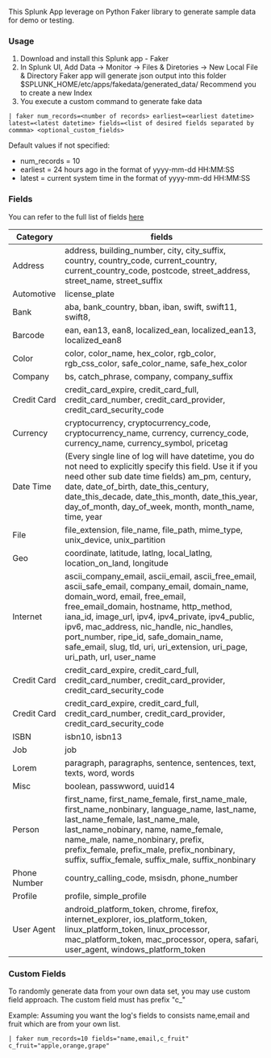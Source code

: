 This Splunk App leverage on Python Faker library to generate sample data for demo or testing.

### Usage
1. Download and install this Splunk app - Faker
2. In Splunk UI, Add Data -> Monitor -> Files & Diretories -> New Local File & Directory
   Faker app will generate json output into this folder $SPLUNK_HOME/etc/apps/fakedata/generated_data/
   Recommend you to create a new Index
3. You execute a custom command to generate fake data
```
| faker num_records=<number of records> earliest=<earliest datetime> latest=<latest datetime> fields=<list of desired fields separated by commma> <optional_custom_fields>
```

Default values if not specified:
- num_records = 10
- earliest = 24 hours ago in the format of yyyy-mm-dd HH:MM:SS
- latest = current system time in the format of yyyy-mm-dd HH:MM:SS



### Fields
You can refer to the full list of fields [here](https://faker.readthedocs.io/en/master/providers.html)

| Category  | fields |
| ------------- | ------------- |
| Address  | address, building_number, city, city_suffix, country, country_code, current_country, current_country_code, postcode, street_address, street_name,  street_suffix |
| Automotive  | license_plate  |
| Bank  | aba, bank_country, bban, iban, swift, swift11, swift8,   |
| Barcode  | ean, ean13, ean8, localized_ean, localized_ean13, localized_ean8 |
| Color  | color, color_name, hex_color, rgb_color, rgb_css_color, safe_color_name, safe_hex_color |
| Company  | bs, catch_phrase, company, company_suffix |
| Credit Card  | credit_card_expire, credit_card_full, credit_card_number, credit_card_provider, credit_card_security_code|
| Currency  | cryptocurrency, cryptocurrency_code, cryptocurrency_name, currency, currency_code, currency_name, currency_symbol, pricetag|
| Date Time  | (Every single line of log will have datetime, you do not need to explicitly specify this field. Use it if you need other sub date time fields) am_pm, century, date, date_of_birth, date_this_century, date_this_decade, date_this_month, date_this_year, day_of_month, day_of_week, month, month_name, time, year|
| File  | file_extension, file_name, file_path, mime_type, unix_device, unix_partition|
| Geo  | coordinate, latitude, latlng, local_latlng, location_on_land, longitude|
| Internet | ascii_company_email, ascii_email, ascii_free_email, ascii_safe_email, company_email, domain_name, domain_word, email, free_email, free_email_domain, hostname, http_method, iana_id, image_url, ipv4, ipv4_private, ipv4_public, ipv6, mac_address, nic_handle, nic_handles, port_number, ripe_id, safe_domain_name, safe_email, slug, tld, uri, uri_extension, uri_page, uri_path, url, user_name|
| Credit Card  | credit_card_expire, credit_card_full, credit_card_number, credit_card_provider, credit_card_security_code|
| Credit Card  | credit_card_expire, credit_card_full, credit_card_number, credit_card_provider, credit_card_security_code|
| ISBN  | isbn10, isbn13 |
| Job   | job |
| Lorem | paragraph, paragraphs, sentence, sentences, text, texts, word, words|
| Misc  | boolean, passwword, uuid14 | 
| Person    | first_name, first_name_female, first_name_male, first_name_nonbinary, language_name, last_name, last_name_female, last_name_male, last_name_nobinary, name, name_female, name_male, name_nonbinary, prefix, prefix_female, prefix_male, prefix_nonbinary, suffix, suffix_female, suffix_male, suffix_nonbinary|
| Phone Number  | country_calling_code, msisdn, phone_number|
| Profile   | profile, simple_profile|
| User Agent    | android_platform_token, chrome, firefox, internet_explorer, ios_platform_token, linux_platform_token, linux_processor, mac_platform_token, mac_processor, opera, safari, user_agent, windows_platform_token|


### Custom Fields
To randomly generate data from your own data set, you may use custom field approach. The custom field must has prefix "c_"

Example: Assuming you want the log's fields to consists name,email and fruit which are from your own list.
```
| faker num_records=10 fields="name,email,c_fruit" c_fruit="apple,orange,grape"
```
